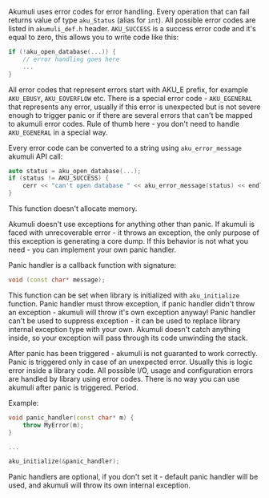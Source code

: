 Akumuli uses error codes for error handling. Every operation that can fail returns value of type `aku_Status` (alias for `int`). All possible error codes are listed in `akumuli_def.h` header. `AKU_SUCCESS` is a success error code and it's equal to zero, this allows you to write code like this:
```cpp
if (!aku_open_database(...)) {
    // error handling goes here
    ...
}
```
All error codes that represent errors start with AKU_E prefix, for example `AKU_EBUSY`, `AKU_EOVERFLOW` etc. There is a special error code - `AKU_EGENERAL` that represents any error, usually if this error is unexpected but is not severe enough to trigger panic or if there are several errors that can't be mapped to akumuli error codes. Rule of thumb here - you don't need to handle `AKU_EGENERAL` in a special way.

Every error code can be converted to a string using `aku_error_message` akumuli API call:
```cpp
auto status = aku_open_database(...);
if (status != AKU_SUCCESS) {
    cerr << "can't open database " << aku_error_message(status) << endl;
}
```
This function doesn't allocate memory.

Akumuli doesn't use exceptions for anything other than panic. If akumuli is faced with unrecoverable error - it throws an exception, the only purpose of this exception is generating a core dump. If this behavior is not what you need - you can implement your own panic handler.

Panic handler is a callback function with signature:
```cpp
void (const char* message);
```
This function can be set when library is initialized with `aku_initialize` function. Panic handler must throw exception, if panic handler didn't throw an exception - akumuli will throw it's own exception anyway! Panic handler can't be used to suppress exception - it can be used to replace library internal exception type with your own. Akumuli doesn't catch anything inside, so your exception will pass through its code unwinding the stack.

After panic has been triggered - akumuli is not guaranted to work correctly. Panic is triggered only in case of an unexpected error. Usually this is logic error inside a library code. All possible I/O, usage and configuration errors are handled by library using error codes. There is no way you can use akumuli after panic is triggered. Period.

Example:
```cpp
void panic_handler(const char* m) {
    throw MyError(m);
}

...

aku_initialize(&panic_handler);
```

Panic handlers are optional, if you don't set it - default panic handler will be used, and akumuli will throw its own internal exception.
